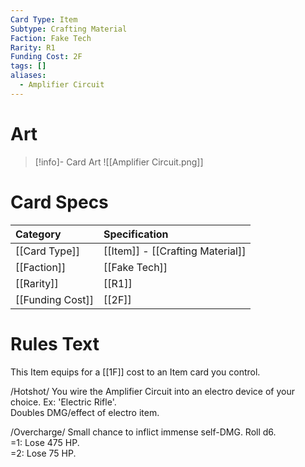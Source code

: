 ```yaml
---
Card Type: Item
Subtype: Crafting Material
Faction: Fake Tech
Rarity: R1
Funding Cost: 2F
tags: []
aliases:
  - Amplifier Circuit
---
```

# Art

> [!info]- Card Art
> ![[Amplifier Circuit.png]]

# Card Specs

| Category | Specification| 
| :--- | :--- |
| [[Card Type]] | [[Item]] - [[Crafting Material]] | 
| [[Faction]] | [[Fake Tech]] |  
| [[Rarity]] | [[R1]] | 
| [[Funding Cost]] | [[2F]] |  

# Rules Text  

This Item equips for a [[1F]] cost to an Item card you control.  

/Hotshot/ You wire the Amplifier Circuit into an electro device of your choice. Ex: 'Electric Rifle'.  
Doubles DMG/effect of electro item.  

/Overcharge/ Small chance to inflict immense self-DMG. Roll d6.  
=1: Lose 475 HP.  
=2: Lose 75 HP.  

